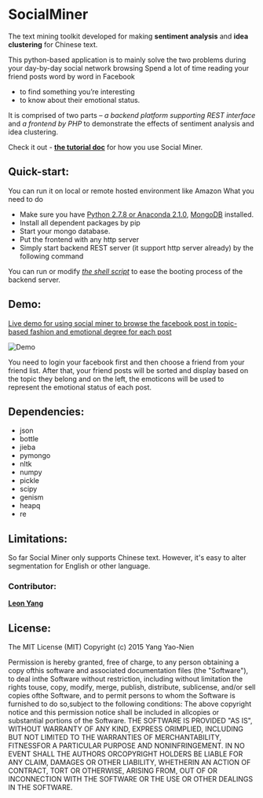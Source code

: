 # SocialMiner
The text mining toolkit developed for making **sentiment analysis** and **idea clustering** for Chinese text. 

This python-based application is to mainly solve the two problems during your day-by-day social network browsing
Spend a lot of time reading your friend posts word by word in Facebook

-	to find something you’re interesting
-	to know about their emotional status.    

It is comprised of two parts – *a backend platform supporting REST interface* and *a frontend by PHP* to demonstrate the effects of sentiment analysis and idea clustering.

Check it out - [**the tutorial doc**](http://socialminer.readthedocs.org/en/latest/) for how you use Social Miner.



## Quick-start:

You can run it on local or remote hosted environment like Amazon
What you need to do
-	Make sure you have [Python 2.7.8 or Anaconda 2.1.0](http://continuum.io/downloads), [MongoDB](https://www.mongodb.org/) installed. 
-	Install all dependent packages by pip
-	Start your mongo database. 
-	Put the frontend with any http server
-	Simply start backend REST server (it support http server already) by the following command 

You can run or modify [*the shell script*]() to ease the booting process of the backend server. 

## Demo:
[Live demo for using social miner to browse the facebook post in topic-based fashion and emotional degree for each post](https://chrome.google.com/webstore/detail/social-network-miner/lplokjcgfmgiogkkicgmbdhnnkihbejc)    


![Demo](https://lh3.googleusercontent.com/6U-NpcbXxaMeIjendQW5heGaUdR3D7l_CX-0Ghs7EwpAqPK5oAoyn8O8UiFVLmKlDpa_3Q-F=s640-h400-e365-rw)

You need to login your facebook first and then choose a friend from your friend list. After that, your friend posts will be sorted and display based on the topic they belong and on the left, the emoticons will be used to represent the emotional status of each post.




## Dependencies:

- json
- bottle
- jieba
- pymongo
- nltk
- numpy
- pickle
- scipy
- genism
- heapq
- re

## Limitations:

So far Social Miner only supports Chinese text. However, it's easy to alter segmentation for English or other language. 


### Contributor:

[**Leon Yang**](https://github.com/leonyang0124)


## License:
The MIT License (MIT) Copyright (c) 2015 Yang Yao-Nien 

Permission is hereby granted, free of charge, to any person obtaining a copy ofthis software and associated documentation files (the "Software"), to deal inthe Software without restriction, including without limitation the rights touse, copy, modify, merge, publish, distribute, sublicense, and/or sell copies ofthe Software, and to permit persons to whom the Software is furnished to do so,subject to the following conditions: The above copyright notice and this permission notice shall be included in allcopies or substantial portions of the Software. THE SOFTWARE IS PROVIDED "AS IS", WITHOUT WARRANTY OF ANY KIND, EXPRESS ORIMPLIED, INCLUDING BUT NOT LIMITED TO THE WARRANTIES OF MERCHANTABILITY, FITNESSFOR A PARTICULAR PURPOSE AND NONINFRINGEMENT. IN NO EVENT SHALL THE AUTHORS ORCOPYRIGHT HOLDERS BE LIABLE FOR ANY CLAIM, DAMAGES OR OTHER LIABILITY, WHETHERIN AN ACTION OF CONTRACT, TORT OR OTHERWISE, ARISING FROM, OUT OF OR INCONNECTION WITH THE SOFTWARE OR THE USE OR OTHER DEALINGS IN THE SOFTWARE.



